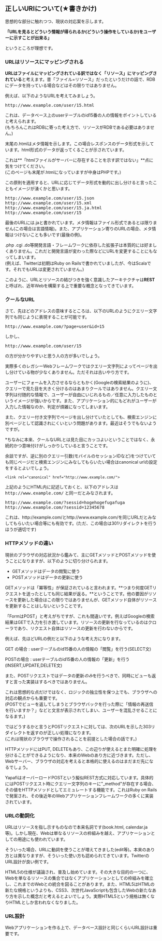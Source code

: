## 正しいURIについて(★書きかけ)

思想的な部分に触れつつ、現状の対応案を示します。

**「URLを見るとどういう情報が得られるか(どういう操作をしているか)をユーザーに示すことが出来る」**

というところが理想です。

### URLはリソースにマッピングされる

**URLはファイルにマッピングされている訳ではなく「リソース」にマッピングされている**と考えます。昔「ファイル=リソース」だったというだけの話で、RDBにデータを持っている場合などはその限りではありません。

例えば、以下のようなURLを考えてみましょう。

<pre><samp>http://www.example.com/user/15.html</samp></pre>

これは、データベース上のuserテーブルのid15番の人の情報をポイントしていると考えられます。  
(もちろんこれはRDBに寄った考え方で、リソースがRDBである必要はありません。)

末尾の.htmlはメタ情報を示します。この場合レスポンスのデータ形式を示しています。html形式のデータが返ってくることが示されています。

これは**「htmlファイルがサーバーに存在することを示す訳ではない」**点に気をつけてください。  
(このページも末尾が.htmlになっていますが中身はPHPです。)

この原則を適用すると、URLに応じてデータ形式を動的に出し分けると言ったこともイメージが湧くかと思います。

<pre><samp>http://www.example.com/user/15.json
http://www.example.com/user/15.xml
http://www.example.com/user/15.ja.html
http://www.example.com/user/15</samp></pre>

最後のURLには.jaと書かれています。メタ情報はファイル形式であるとは限りません(この場合は言語情報)。また、アプリケーション寄りのURLの場合、メタ情報はつけないことも多いです(最後の例)。

.php .cgi .do等開発言語・フレームワークに依存した拡張子は本質的には好ましくありません。これだと開発言語が変わった際などにURLを変更することにもなってしまいます。  
(例えば、Twitterは初期はRuby on Railsで書かれていましたが、今はScalaです。それでもURLは変更されていません。)

このように、URLとリソースの結びつきを強く意識したアーキテクチャは**REST**と呼ばれ、近年Webを構築する上で重要な概念となってきています。


### クールなURL

さて、先ほどのアドレスの意味するところは、以下のURLのようにクエリー文字列でも同じように表現することが可能です。

<pre><samp>http://www.example.com/?page=user&id=15</samp></pre>

しかし、

<pre><samp>http://www.example.com/user/15</samp></pre>

の方が分かりやすいと思う人の方が多いでしょう。

実際多くのレガシーWebフレームワークではクエリー文字列によってページを出し分けている物が少なくありません。ただそれは古いやり方です。

ユーザーにフォームを入力させるならともかく(Googleの検索結果のように)、クエリーで見た目を大きく分けるのはあまりクールではありません。クエリー文字列は付随的な情報で、ユーザーが自由にいじれるもの／任意に入力したものというイメージが強いからです。また、アプリケーション的にもどれがユーザーが入力した情報なのか、判定が煩雑になってしまいます。

また、クエリー付き文字列でページを出し分けていたとしても、検索エンジンに別ページとして認識されにくいという問題があります。最近はそうでもないようですが。

\*ちなみに本来、クールなURLとは見た目にカッコよいということではなく、永続的かつ意味付けがしっかりしていると言うことです。

<aside>余談ですが、逆に別のクエリー引数(モバイルのセッションIDなど)をつけていても同じページだと検索エンジンにみなしてもらいたい場合はcanonical urlの設定をするとよいでしょう。
<pre><code>&lt;link rel=&quot;canonical&quot; href=&quot;http://www.example.com/&quot;&gt;</code></pre>
上記のようにHTML内に記述しておくと、以下のアドレスは <samp>http://www.example.com/</samp> と同一だとみなされます。
<pre><samp>http://www.example.com/?sessid=hogehogefugafuga
http://www.example.com/?sessid=12345678
</samp></pre>
これは、http://example.com/とhttp://www.example.com/を同じURLだとみなしてもらいたい場合等にも有効です。(ただ、この場合は301リダイレクトを行うほうが適切です)
</aside>

### HTTPメソッドの違い

現状のブラウザの対応状況から鑑みて、主にGETメソッドとPOSTメソッドを使うことになりますが、以下のように切り分けられます。

- GETメソッドはデータの閲覧に使う
- POSTメソッドはデータの更新に使う

GETメソッドは「冪等性」が保証されていると言われます。**つまり何度GETリクエストを送ったとしても同じ結果が返る。**ということです。他の要因がリソースを更新した場合はこの限りではありませんが、GETメソッド自体がリソースを更新することはしないということです。

「FormはPOST」と考えがちですが、これも間違いです。例えばGoogleの検索結果はGETで入力を引き渡しています。リソースの更新を行なっているのはクローラであり、リクエスト自体はリソースの更新を行わないからです。

例えば、先ほどURLの例だと以下のような考え方になります。

GET の場合
: userテーブルのid15番の人の情報の「閲覧」を行う(SELECT文)

POSTの場合
: userテーブルのid15番の人の情報の「更新」を行う(INSERT,UPDATE,DELETE文)

また、POSTリクエストではデータの更新*のみ*を行うべきで、同時にビューも返すと言った実装はするべきではありません。

これは思想的な点だけではなく、ロジックの独立性を保つ上でも、ブラウザへの対応の観点からも重要です。  
(POSTでビューを返してしまうとブラウザバックを行った際に「情報の再送信を行いますか？」などと文言が表示されてしまい、ユーザーを混乱させることになるます。)

ではどうするかと言うとPOSTリクエストに対しては、次のURLを示した303リダイレクトを返すのが正しい処理になります。  
(これは現状のブラウザで操作されることを前提とした場合の話です。)

<aside><p>HTTPメソッドにはPUT, DELETEもあり、この辺りが使えるとまた明確に処理を分けることができるようになり、本来のWebのあり方に近づきます。ただし、Webサーバー、ブラウザの対応を考えると本格的に使えるのはまだまだ先になるでしょう。</p>
<p>YapafiはオーバーロードPOSTという擬似REST方式に対応しています。具体的にはPOSTリクエスト時にクエリー文字列のキーに"_method"が存在する場合、その値をHTTPメソッドとしてエミュレートする機能です。これはRuby on Railsで発案され、その後近年のWebアプリケーションフレームワークの多くに実装されています。</p></aside>


### URLの動詞化

URLはリソースを指し示すものなので本来名詞です(book.html, calendar.ja等)。しかし現在、Webは単なるリソースの枠組みを越え、アプリケーションとしての用途にも使われています。

そういった場合、URLに動詞を使うことが増えてきました(edit等)。本来のあり方とは異なりますが、そういった使い方も認められてきています。TwitterのURL設計が良い例です。

<aside>HTML5の仕様が議論され、普及し始めています。その大きな目的の一つに、Webを単なるリソースの集合ではなくアプリケーションとしての枠組みを確立し、これまでのWebとの統合を図ることがあります。また、HTML5はHTMLの新たな規格というよりも、CSS3、次世代JavaScriptも包含したWebの新たなあり方を示した概念だと考えるとよいでしょう。実際HTML5という規格は無くなりHTMLとしか言われなくなりました。</aside>


### URL設計

Webアプリケーションを作る上で、データベース設計と同じくらいURL設計は重要です。

